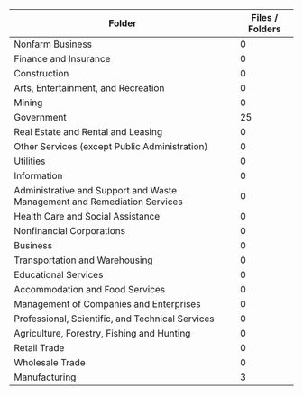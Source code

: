 | Folder                                                                   |   Files / Folders |
|--------------------------------------------------------------------------|-------------------|
| Nonfarm Business                                                         |                 0 |
| Finance and Insurance                                                    |                 0 |
| Construction                                                             |                 0 |
| Arts, Entertainment, and Recreation                                      |                 0 |
| Mining                                                                   |                 0 |
| Government                                                               |                25 |
| Real Estate and Rental and Leasing                                       |                 0 |
| Other Services (except Public Administration)                            |                 0 |
| Utilities                                                                |                 0 |
| Information                                                              |                 0 |
| Administrative and Support and Waste Management and Remediation Services |                 0 |
| Health Care and Social Assistance                                        |                 0 |
| Nonfinancial Corporations                                                |                 0 |
| Business                                                                 |                 0 |
| Transportation and Warehousing                                           |                 0 |
| Educational Services                                                     |                 0 |
| Accommodation and Food Services                                          |                 0 |
| Management of Companies and Enterprises                                  |                 0 |
| Professional, Scientific, and Technical Services                         |                 0 |
| Agriculture, Forestry, Fishing and Hunting                               |                 0 |
| Retail Trade                                                             |                 0 |
| Wholesale Trade                                                          |                 0 |
| Manufacturing                                                            |                 3 |